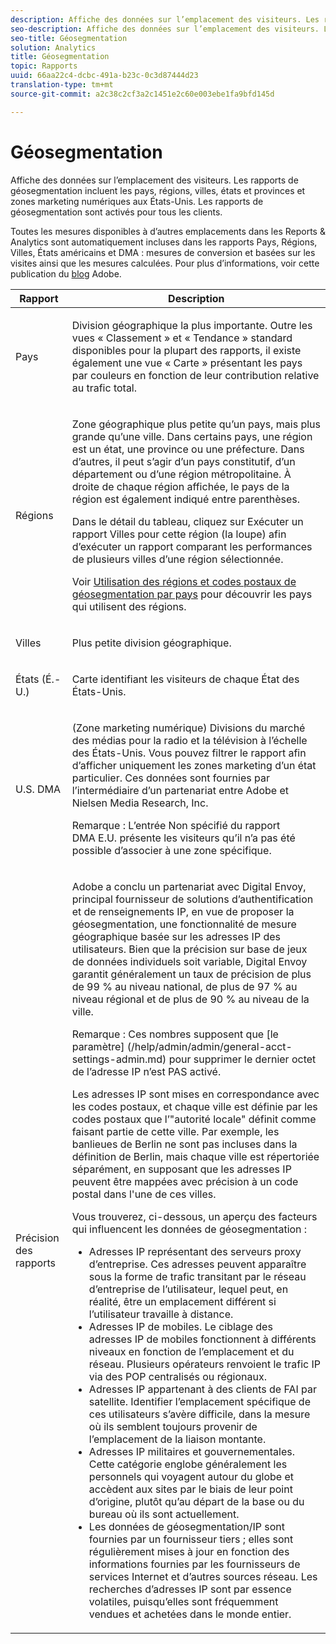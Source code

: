 ```yaml
---
description: Affiche des données sur l’emplacement des visiteurs. Les rapports de géosegmentation incluent les pays, régions, villes, états et provinces et zones marketing numériques aux États-Unis. Les rapports de géosegmentation sont activés pour tous les clients.
seo-description: Affiche des données sur l’emplacement des visiteurs. Les rapports de géosegmentation incluent les pays, régions, villes, états et provinces et zones marketing numériques aux États-Unis. Les rapports de géosegmentation sont activés pour tous les clients.
seo-title: Géosegmentation
solution: Analytics
title: Géosegmentation
topic: Rapports
uuid: 66aa22c4-dcbc-491a-b23c-0c3d87444d23
translation-type: tm+mt
source-git-commit: a2c38c2cf3a2c1451e2c60e003ebe1fa9bfd145d

---
```



# Géosegmentation

Affiche des données sur l’emplacement des visiteurs. Les rapports de géosegmentation incluent les pays, régions, villes, états et provinces et zones marketing numériques aux États-Unis. Les rapports de géosegmentation sont activés pour tous les clients.

Toutes les mesures disponibles à d’autres emplacements dans les Reports &amp; Analytics sont automatiquement incluses dans les rapports Pays, Régions, Villes, États américains et DMA : mesures de conversion et basées sur les visites ainsi que les mesures calculées. Pour plus d’informations, voir cette publication du [blog](https://blogs.adobe.com/digitalmarketing/analytics/introducing-new-metrics-in-geosegmentation-and-more/) Adobe.

<table id="table_566CFFC82E1149D8BAFE6641627FCF1F"> 
 <thead> 
  <tr> 
   <th colname="col1" class="entry"> Rapport </th> 
   <th colname="col2" class="entry"> Description </th> 
  </tr> 
 </thead>
 <tbody> 
  <tr> 
   <td colname="col1"> Pays </td> 
   <td colname="col2"> <p> Division géographique la plus importante. Outre les vues « Classement » et « Tendance » standard disponibles pour la plupart des rapports, il existe également une vue « Carte » présentant les pays par couleurs en fonction de leur contribution relative au trafic total. </p> </td> 
  </tr> 
  <tr> 
   <td colname="col1"> Régions </td> 
   <td colname="col2"> <p> Zone géographique plus petite qu’un pays, mais plus grande qu’une ville. Dans certains pays, une région est un état, une province ou une préfecture. Dans d’autres, il peut s’agir d’un pays constitutif, d’un département ou d’une région métropolitaine. À droite de chaque région affichée, le pays de la région est également indiqué entre parenthèses. </p> <p>Dans le détail du tableau, cliquez sur Exécuter un rapport Villes pour cette région (la loupe) afin d’exécuter un rapport comparant les performances de plusieurs villes d’une région sélectionnée. </p> <p>Voir <a href="../../../components/c-variables/dimensionslist/reports-geosegmentation-reference.md#concept_F7D998B418544B39ACD8838B48B732F1" format="dita" scope="local"> Utilisation des régions et codes postaux de géosegmentation par pays</a> pour découvrir les pays qui utilisent des régions. </p> </td> 
  </tr> 
  <tr> 
   <td colname="col1"> Villes </td> 
   <td colname="col2"> <p> Plus petite division géographique. </p> </td> 
  </tr> 
  <tr> 
   <td colname="col1"> États (É.-U.) </td> 
   <td colname="col2"> <p> Carte identifiant les visiteurs de chaque État des États-Unis. </p> </td> 
  </tr> 
  <tr> 
   <td colname="col1"> U.S. DMA </td> 
   <td colname="col2"> <p> (Zone marketing numérique) Divisions du marché des médias pour la radio et la télévision à l’échelle des États-Unis. Vous pouvez filtrer le rapport afin d’afficher uniquement les zones marketing d’un état particulier. Ces données sont fournies par l’intermédiaire d’un partenariat entre Adobe et Nielsen Media Research, Inc. </p> <p>Remarque : L’entrée Non spécifié du rapport DMA E.U. présente les visiteurs qu’il n’a pas été possible d’associer à une zone spécifique. </p> </td> 
  </tr> 
  <tr> 
   <td colname="col1"> Précision des rapports </td> 
   <td colname="col2"> <p>Adobe a conclu un partenariat avec Digital Envoy, principal fournisseur de solutions d’authentification et de renseignements IP, en vue de proposer la géosegmentation, une fonctionnalité de mesure géographique basée sur les adresses IP des utilisateurs. Bien que la précision sur base de jeux de données individuels soit variable, Digital Envoy garantit généralement un taux de précision de plus de 99 % au niveau national, de plus de 97 % au niveau régional et de plus de 90 % au niveau de la ville. </p> <p>Remarque : Ces nombres supposent que [le paramètre] (/help/admin/admin/general-acct-settings-admin.md) pour supprimer le dernier octet de l’adresse IP n’est PAS activé. </p> <p>Les adresses IP sont mises en correspondance avec les codes postaux, et chaque ville est définie par les codes postaux que l’"autorité locale" définit comme faisant partie de cette ville. Par exemple, les banlieues de Berlin ne sont pas incluses dans la définition de Berlin, mais chaque ville est répertoriée séparément, en supposant que les adresses IP peuvent être mappées avec précision à un code postal dans l'une de ces villes. </p> <p>Vous trouverez, ci-dessous, un aperçu des facteurs qui influencent les données de géosegmentation : </p> 
    <ul id="ul_1B05024AD5174232A8DB8145753FB09B"> 
     <li id="li_C3A21E7C1186490EB9A236634DB45E7F">Adresses IP représentant des serveurs proxy d’entreprise. Ces adresses peuvent apparaître sous la forme de trafic transitant par le réseau d’entreprise de l’utilisateur, lequel peut, en réalité, être un emplacement différent si l’utilisateur travaille à distance. </li> 
     <li id="li_56FC36B3598C420F9246D4E8772822A7">Adresses IP de mobiles. Le ciblage des adresses IP de mobiles fonctionnent à différents niveaux en fonction de l’emplacement et du réseau. Plusieurs opérateurs renvoient le trafic IP via des POP centralisés ou régionaux. </li> 
     <li id="li_C1EED854AE584489BCBC2A7AA20B8EF1">Adresses IP appartenant à des clients de FAI par satellite. Identifier l’emplacement spécifique de ces utilisateurs s’avère difficile, dans la mesure où ils semblent toujours provenir de l’emplacement de la liaison montante. </li> 
     <li id="li_A735756F39554DF19E05D251CA614F02">Adresses IP militaires et gouvernementales. Cette catégorie englobe généralement les personnels qui voyagent autour du globe et accèdent aux sites par le biais de leur point d’origine, plutôt qu’au départ de la base ou du bureau où ils sont actuellement. </li> 
     <li id="li_ACFF1B8094684173B8325A44304CA32B">Les données de géosegmentation/IP sont fournies par un fournisseur tiers ; elles sont régulièrement mises à jour en fonction des informations fournies par les fournisseurs de services Internet et d’autres sources réseau. Les recherches d’adresses IP sont par essence volatiles, puisqu’elles sont fréquemment vendues et achetées dans le monde entier. </li> 
    </ul> </td> 
  </tr> 
 </tbody> 
</table>

